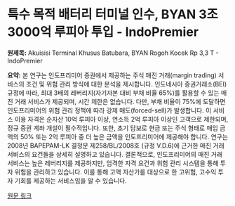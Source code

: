 # 특수 목적 배터리 터미널 인수, BYAN 3조3000억 루피아 투입 - IndoPremier

**원제목:** Akuisisi Terminal Khusus Batubara, BYAN Rogoh Kocek Rp 3,3 T - IndoPremier

**요약:** 본 연구는 인도프리미어 증권에서 제공하는 주식 매진 거래(margin trading) 서비스의 조건 및 위험 관리 방식에 대한 분석을 제시합니다. 인도네시아 증권거래소(BEI) 규정에 따라, 최대 3배의 레버리지(자기자본 대비 부채 비율 65%)를 활용할 수 있는 매진 거래 서비스가 제공되며, 시간 제한은 없습니다.  다만, 부채 비율이 75%에 도달하면 인도프리미어의 위험 관리 정책에 따라 강제 매도(forced-sell)가 발생합니다.  이 서비스 이용 자격은 순자산 10억 루피아 이상, 연소득 2억 루피아 이상인 고객으로 제한되며,  정규 증권 계좌 개설이 필수적입니다.  또한, 초기 담보로 현금 또는 주식 형태로 매입 금액의 50% 또는 2억 루피아 중 더 높은 금액을 인도프리미어에 제공해야 합니다.  연구는 2008년 BAPEPAM-LK 결정문 제258/BL/2008호 (규정 V.D.6)에 근거한 매진 거래 서비스의 요건들을 상세히 설명하고 있습니다.  결론적으로, 인도프리미어의 매진 거래 서비스는 높은 레버리지를 제공하지만,  엄격한 자격 요건과 위험 관리 시스템을 통해 투자 위험을 관리하고 있습니다.  이를 통해 고액 자산가를 대상으로 한 고위험, 고수익 투자 기회를 제공하는 서비스임을 알 수 있습니다.

[원문 링크](https://www.indopremier.com/ipotnews/newsDetail.php?jdl=Akuisisi_Terminal_Khusus_Batubara__BYAN_Rogoh_Kocek_Rp_3_3_T__&news_id=469233&group_news=RESEARCHNEWS&taging_subtype=BYAN&name=&search=y_general&q=Bayan%20Resources&halaman=1)
